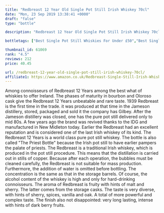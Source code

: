 ```yaml
---
title: "Redbreast 12 Year Old Single Pot Still Irish Whiskey 70cl"
date: "Mon, 23 Sep 2019 13:38:41 +0000"
draft: "false"
type: "bottle"

description: "Redbreast 12 Year Old Single Pot Still Irish Whiskey 70cl is a 12 year old single pot still whisky. Rated an average of 4.5 out of 5 by 212 reviewers and available from Amazon for only £40.45, falling slightly short of liquid gold but this in a solid everyday single pot still whisky."

bottletags: ["Best Single Pot Still Whiskies For Under £50","Best Single Pot Still Whiskies for under £75","Liquid Gold","Single Pot Still Whiskies","Staples","Whiskies of Ireland"]

thumbnail_id: 61069
rank: "4.5"
reviews: 212
price: 40.45

url: /redbreast-12-year-old-single-pot-still-irish-whiskey-70cl/
affiliate1: https://www.amazon.co.uk/Redbreast-Single-Still-Irish-Whiskey/dp/B00IXL998C/?tag=uiscebeatha21
---
```


Among connoisseurs of Redbreast 12 Years among the best what of whiskies to offer Ireland. The phases of maturity in bourbon and Oloroso cask give the Redbreast 12 Years unbeatable and rare taste. 1939 Redbreast is the first time in the trade. it was produced at that time in the Jameson distillery, stored, packaged and sold it the company has Gilbey. After the Jameson distillery was closed, one has the pure pot still delivered only to mid 80s. A few years ago the brand was revived thanks to the IDG and manufactured in New Midleton today. Earlier the Redbreast had an excellent reputation and is considered one of the last Irish whiskey of its kind. The Redbreast 12 Years is a world class pure pot still whiskey. The bottle is also called "The Priest Bottle" because the Irish pot still to have earlier pampers the palate of priests. The Redbreast is a traditional Irish whiskey, which is produced in the pot still procedure. This means that the distillation is carried out in stills of copper. Because after each operation, the bubbles must be cleaned carefully, the Redbreast is not suitable for mass production. Furthermore, the addition of water is omitted before bottling. The concentration is the same as that in the storage barrels. Of course, the alcohol content of the whiskey is high and only for hard-drinking connoisseurs. The aroma of Redbreast is fruity with hints of malt and sherry. The latter comes from the storage casks. The taste is very diverse, with hints of sherry, spices, vanilla and oak. A total of more powerful and complex taste. The finish also not disappointed: very long lasting, intense with hints of dark berry fruits.

